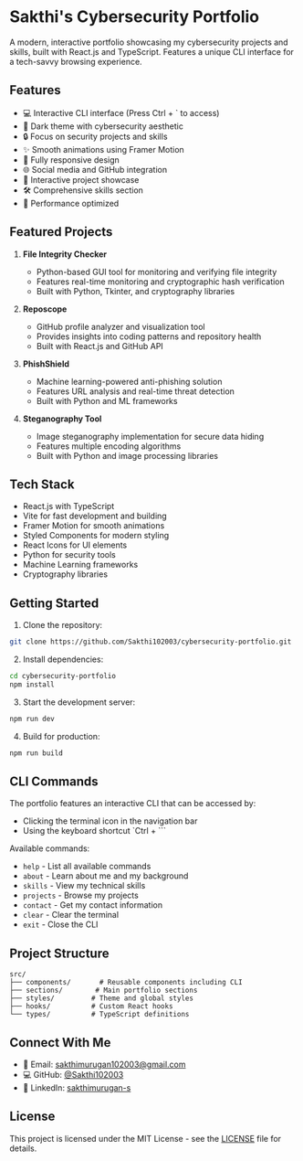 # Sakthi's Cybersecurity Portfolio

A modern, interactive portfolio showcasing my cybersecurity projects and skills, built with React.js and TypeScript. Features a unique CLI interface for a tech-savvy browsing experience.

## Features

- 💻 Interactive CLI interface (Press Ctrl + ` to access)
- 🎨 Dark theme with cybersecurity aesthetic
- 🔒 Focus on security projects and skills
- ✨ Smooth animations using Framer Motion
- 📱 Fully responsive design
- 🌐 Social media and GitHub integration
- 📄 Interactive project showcase
- 🛠️ Comprehensive skills section
- 🚀 Performance optimized

## Featured Projects

1. **File Integrity Checker**
   - Python-based GUI tool for monitoring and verifying file integrity
   - Features real-time monitoring and cryptographic hash verification
   - Built with Python, Tkinter, and cryptography libraries

2. **Reposcope**
   - GitHub profile analyzer and visualization tool
   - Provides insights into coding patterns and repository health
   - Built with React.js and GitHub API

3. **PhishShield**
   - Machine learning-powered anti-phishing solution
   - Features URL analysis and real-time threat detection
   - Built with Python and ML frameworks

4. **Steganography Tool**
   - Image steganography implementation for secure data hiding
   - Features multiple encoding algorithms
   - Built with Python and image processing libraries

## Tech Stack

- React.js with TypeScript
- Vite for fast development and building
- Framer Motion for smooth animations
- Styled Components for modern styling
- React Icons for UI elements
- Python for security tools
- Machine Learning frameworks
- Cryptography libraries

## Getting Started

1. Clone the repository:
```bash
git clone https://github.com/Sakthi102003/cybersecurity-portfolio.git
```

2. Install dependencies:
```bash
cd cybersecurity-portfolio
npm install
```

3. Start the development server:
```bash
npm run dev
```

4. Build for production:
```bash
npm run build
```

## CLI Commands

The portfolio features an interactive CLI that can be accessed by:
- Clicking the terminal icon in the navigation bar
- Using the keyboard shortcut `Ctrl + ```

Available commands:
- `help` - List all available commands
- `about` - Learn about me and my background
- `skills` - View my technical skills
- `projects` - Browse my projects
- `contact` - Get my contact information
- `clear` - Clear the terminal
- `exit` - Close the CLI

## Project Structure

```
src/
├── components/       # Reusable components including CLI
├── sections/        # Main portfolio sections
├── styles/         # Theme and global styles
├── hooks/          # Custom React hooks
└── types/          # TypeScript definitions
```

## Connect With Me

- 📧 Email: sakthimurugan102003@gmail.com
- 💻 GitHub: [@Sakthi102003](https://github.com/Sakthi102003)
- 🔗 LinkedIn: [sakthimurugan-s](https://linkedin.com/in/sakthimurugan-s)

## License

This project is licensed under the MIT License - see the [LICENSE](LICENSE) file for details.
